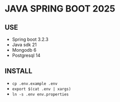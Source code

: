 # JAVA SPRING BOOT 2025

## USE
- Spring boot 3.2.3
- Java sdk 21
- Mongodb 6
- Postgresql 14

## INSTALL
- ``cp .env.example .env``
- ``export $(cat .env | xargs)``
- ``ln -s .env env.properties``